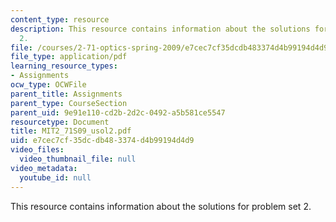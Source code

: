 ```yaml
---
content_type: resource
description: This resource contains information about the solutions for problem set
  2.
file: /courses/2-71-optics-spring-2009/e7cec7cf35dcdb483374d4b99194d4d9_MIT2_71S09_usol2.pdf
file_type: application/pdf
learning_resource_types:
- Assignments
ocw_type: OCWFile
parent_title: Assignments
parent_type: CourseSection
parent_uid: 9e91e110-cd2b-2d2c-0492-a5b581ce5547
resourcetype: Document
title: MIT2_71S09_usol2.pdf
uid: e7cec7cf-35dc-db48-3374-d4b99194d4d9
video_files:
  video_thumbnail_file: null
video_metadata:
  youtube_id: null
---
```

This resource contains information about the solutions for problem set 2.

